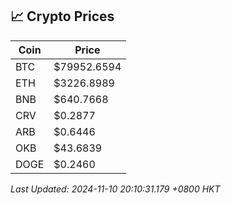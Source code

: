 ## 📈 Crypto Prices

| Coin | Price |
| ---- | ----- |
| BTC | $79952.6594 |
| ETH | $3226.8989 |
| BNB | $640.7668 |
| CRV | $0.2877 |
| ARB | $0.6446 |
| OKB | $43.6839 |
| DOGE | $0.2460 |

_Last Updated: 2024-11-10 20:10:31.179 +0800 HKT_